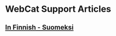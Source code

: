 # WebCat Support Articles

## [In Finnish - Suomeksi](https://github.com/webcatfi/webcat-support-articles/tree/master/fi)
